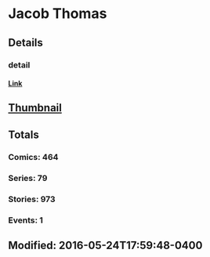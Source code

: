 # Jacob  Thomas 
## Details
### detail
#### [Link](http://marvel.com/comics/creators/11921/jacob_thomas?utm_campaign=apiRef&utm_source=225578a89fc76f3d20fbffda5d17a88d)
## [Thumbnail](http://i.annihil.us/u/prod/marvel/i/mg/b/40/image_not_available.jpg)
## Totals
### Comics: 464
### Series: 79
### Stories: 973
### Events: 1
## Modified: 2016-05-24T17:59:48-0400